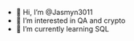 - 👋 Hi, I’m @Jasmyn3011
- 👀 I’m interested in QA and crypto
- 🌱 I’m currently learning SQL

<!---
Jasmyn3011/Jasmyn3011 is a ✨ special ✨ repository because its `README.md` (this file) appears on your GitHub profile.
You can click the Preview link to take a look at your changes.
--->
